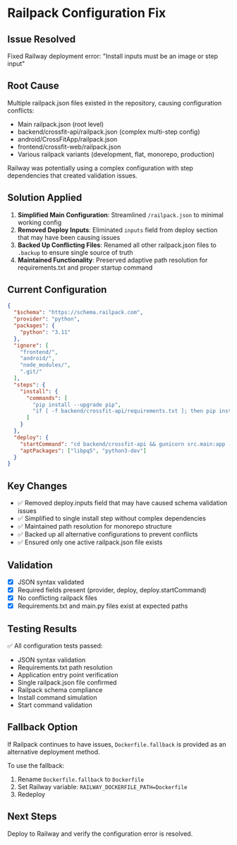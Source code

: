 # Railpack Configuration Fix

## Issue Resolved
Fixed Railway deployment error: "Install inputs must be an image or step input"

## Root Cause
Multiple railpack.json files existed in the repository, causing configuration conflicts:
- Main railpack.json (root level)
- backend/crossfit-api/railpack.json (complex multi-step config)
- android/CrossFitApp/railpack.json
- frontend/crossfit-web/railpack.json
- Various railpack variants (development, flat, monorepo, production)

Railway was potentially using a complex configuration with step dependencies that created validation issues.

## Solution Applied
1. **Simplified Main Configuration**: Streamlined `/railpack.json` to minimal working config
2. **Removed Deploy Inputs**: Eliminated `inputs` field from deploy section that may have been causing issues
3. **Backed Up Conflicting Files**: Renamed all other railpack.json files to `.backup` to ensure single source of truth
4. **Maintained Functionality**: Preserved adaptive path resolution for requirements.txt and proper startup command

## Current Configuration
```json
{
  "$schema": "https://schema.railpack.com",
  "provider": "python",
  "packages": {
    "python": "3.11"
  },
  "ignore": [
    "frontend/",
    "android/",
    "node_modules/",
    ".git/"
  ],
  "steps": {
    "install": {
      "commands": [
        "pip install --upgrade pip",
        "if [ -f backend/crossfit-api/requirements.txt ]; then pip install -r backend/crossfit-api/requirements.txt; elif [ -f requirements.txt ]; then pip install -r requirements.txt; else echo 'ERROR: No requirements.txt found'; exit 1; fi"
      ]
    }
  },
  "deploy": {
    "startCommand": "cd backend/crossfit-api && gunicorn src.main:app --bind 0.0.0.0:${PORT:-8000} --workers 4",
    "aptPackages": ["libpq5", "python3-dev"]
  }
}
```

## Key Changes
- ✅ Removed deploy.inputs field that may have caused schema validation issues
- ✅ Simplified to single install step without complex dependencies
- ✅ Maintained path resolution for monorepo structure
- ✅ Backed up all alternative configurations to prevent conflicts
- ✅ Ensured only one active railpack.json file exists

## Validation
- [x] JSON syntax validated
- [x] Required fields present (provider, deploy, deploy.startCommand)
- [x] No conflicting railpack files
- [x] Requirements.txt and main.py files exist at expected paths

## Testing Results
✅ All configuration tests passed:
- JSON syntax validation
- Requirements.txt path resolution  
- Application entry point verification
- Single railpack.json file confirmed
- Railpack schema compliance
- Install command simulation
- Start command validation

## Fallback Option
If Railpack continues to have issues, `Dockerfile.fallback` is provided as an alternative deployment method.

To use the fallback:
1. Rename `Dockerfile.fallback` to `Dockerfile`  
2. Set Railway variable: `RAILWAY_DOCKERFILE_PATH=Dockerfile`
3. Redeploy

## Next Steps
Deploy to Railway and verify the configuration error is resolved.